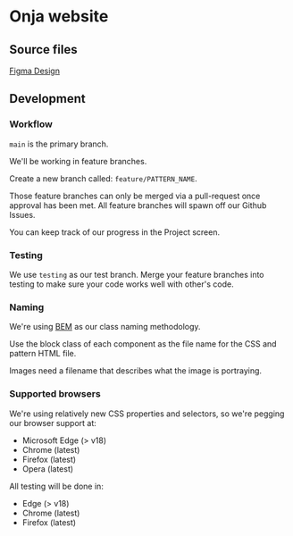 # Onja website

## Source files

[Figma Design](https://www.figma.com/file/WukFhRHXNARUlN1sktJ6T1/Onja-Website?node-id=0%3A1)

## Development

### Workflow

`main` is the primary branch.

We'll be working in feature branches.

Create a new branch called: `feature/PATTERN_NAME`.

Those feature branches can only be merged via a pull-request once approval has been met. All feature branches will spawn off our Github Issues.

You can keep track of our progress in the Project screen.

### Testing

We use `testing` as our test branch. Merge your feature branches into testing to make sure your code works well with other's code.

### Naming

We're using [BEM](http://getbem.com/) as our class naming methodology.

Use the block class of each component as the file name for the CSS and pattern HTML file.

Images need a filename that describes what the image is portraying.

### Supported browsers

We're using relatively new CSS properties and selectors, so we're pegging our browser support at:

- Microsoft Edge (> v18)
- Chrome (latest)
- Firefox (latest)
- Opera (latest)

All testing will be done in:

- Edge (> v18)
- Chrome (latest)
- Firefox (latest)

